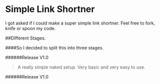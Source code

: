 Simple Link Shortner
==========================

I got asked if I could make a super simple link shortner.
Feel free to fork, knife or spoon my code.


##Different Stages.

####So I decided to split this into three stages.

######Release V1.0
> A really simple naked setup. Very basic and very easy to use.


######Release V1.0
